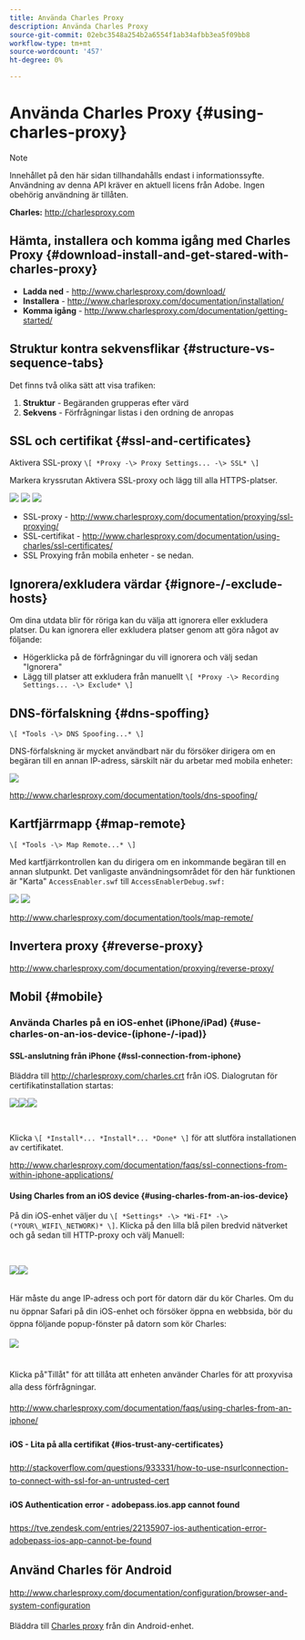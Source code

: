 ```yaml
---
title: Använda Charles Proxy
description: Använda Charles Proxy
source-git-commit: 02ebc3548a254b2a6554f1ab34afbb3ea5f09bb8
workflow-type: tm+mt
source-wordcount: '457'
ht-degree: 0%

---
```


# Använda Charles Proxy {#using-charles-proxy}

>[!NOTE]
>
>Innehållet på den här sidan tillhandahålls endast i informationssyfte. Användning av denna API kräver en aktuell licens från Adobe. Ingen obehörig användning är tillåten.


**Charles:** <http://charlesproxy.com>


## Hämta, installera och komma igång med Charles Proxy {#download-install-and-get-stared-with-charles-proxy}

- **Ladda ned** - <http://www.charlesproxy.com/download/>
- **Installera** - <http://www.charlesproxy.com/documentation/installation/>
- **Komma igång** - <http://www.charlesproxy.com/documentation/getting-started/>


## Struktur kontra sekvensflikar {#structure-vs-sequence-tabs}

Det finns två olika sätt att visa trafiken:

1. **Struktur** - Begäranden grupperas efter värd
1. **Sekvens** - Förfrågningar listas i den ordning de anropas


## SSL och certifikat {#ssl-and-certificates}

Aktivera SSL-proxy `\[ *Proxy -\> Proxy Settings... -\> SSL* \]`

Markera kryssrutan Aktivera SSL-proxy och lägg till alla HTTPS-platser.


![](https://dzf8vqv24eqhg.cloudfront.net/userfiles/258/326/ckfinder/images/ProxySettings.PNG) ![](https://dzf8vqv24eqhg.cloudfront.net/userfiles/258/326/ckfinder/images/SSLSettings.PNG) ![](https://dzf8vqv24eqhg.cloudfront.net/userfiles/258/326/ckfinder/images/AddHttpsLocations.PNG)



- SSL-proxy - <http://www.charlesproxy.com/documentation/proxying/ssl-proxying/>
- SSL-certifikat - <http://www.charlesproxy.com/documentation/using-charles/ssl-certificates/>
- SSL Proxying från mobila enheter - se nedan.


## Ignorera/exkludera värdar {#ignore-/-exclude-hosts}

Om dina utdata blir för röriga kan du välja att ignorera eller exkludera platser. Du kan ignorera eller exkludera platser genom att göra något av följande:

- Högerklicka på de förfrågningar du vill ignorera och välj sedan &quot;Ignorera&quot;
- Lägg till platser att exkludera från manuellt `\[ *Proxy -\> Recording Settings... -\> Exclude* \]`


## DNS-förfalskning {#dns-spoffing}

`\[ *Tools -\> DNS Spoofing...* \]`



DNS-förfalskning är mycket användbart när du försöker dirigera om en begäran till en annan IP-adress, särskilt när du arbetar med mobila enheter:

![](https://dzf8vqv24eqhg.cloudfront.net/userfiles/258/326/ckfinder/images/DNSSpoofing.PNG)

<http://www.charlesproxy.com/documentation/tools/dns-spoofing/>


## Kartfjärrmapp {#map-remote}

`\[ *Tools -\> Map Remote...* \]`



Med kartfjärrkontrollen kan du dirigera om en inkommande begäran till en annan slutpunkt. Det vanligaste användningsområdet för den här funktionen är &quot;Karta&quot; `AccessEnabler.swf` till `AccessEnablerDebug.swf:`

![](https://dzf8vqv24eqhg.cloudfront.net/userfiles/258/326/ckfinder/images/MapRemote.PNG) ![](https://dzf8vqv24eqhg.cloudfront.net/userfiles/258/326/ckfinder/images/MapRemoteAdd.PNG)

<http://www.charlesproxy.com/documentation/tools/map-remote/>



## Invertera proxy {#reverse-proxy}

<http://www.charlesproxy.com/documentation/proxying/reverse-proxy/>

## Mobil {#mobile}

### Använda Charles på en iOS-enhet (iPhone/iPad) {#use-charles-on-an-ios-device-(iphone-/-ipad)}

#### SSL-anslutning från iPhone {#ssl-connection-from-iphone}

Bläddra till <http://charlesproxy.com/charles.crt> från iOS.  Dialogrutan för certifikatinstallation startas:

![](https://dzf8vqv24eqhg.cloudfront.net/userfiles/258/326/ckfinder/images/iOSDeviceSSLCertificate1\(1\).PNG)![](https://dzf8vqv24eqhg.cloudfront.net/userfiles/258/326/ckfinder/images/iOSDeviceSSLCertificate2\(1\).PNG)![](https://dzf8vqv24eqhg.cloudfront.net/userfiles/258/326/ckfinder/images/iOSDeviceSSLCertificate3.PNG)

</br>

Klicka `\[ *Install*... *Install*... *Done* \]` för att slutföra installationen av certifikatet.

<http://www.charlesproxy.com/documentation/faqs/ssl-connections-from-within-iphone-applications/>



#### Using Charles from an iOS device {#using-charles-from-an-ios-device}

På din iOS-enhet väljer du `\[ *Settings* -\> *Wi-FI* -\> (*YOUR\_WIFI\_NETWORK)* \]`. Klicka på den lilla blå pilen bredvid nätverket och gå sedan till HTTP-proxy och välj Manuell:


</br>

![](https://dzf8vqv24eqhg.cloudfront.net/userfiles/258/326/ckfinder/images/iOSDeviceManualProxy1.png)![](https://dzf8vqv24eqhg.cloudfront.net/userfiles/258/326/ckfinder/images/iOSDeviceManualProxy2.PNG)


</br>
Här måste du ange IP-adress och port för datorn där du kör Charles. <span style="line-height: 1.6em;">Om du nu öppnar Safari på din iOS-enhet och försöker öppna en webbsida, bör du öppna följande popup-fönster på datorn som kör Charles:

</br>

![](https://dzf8vqv24eqhg.cloudfront.net/userfiles/258/326/ckfinder/images/iOSDeviceManualProxy3.PNG)

</br>
Klicka på"Tillåt" för att tillåta att enheten använder Charles för att proxyvisa alla dess förfrågningar.

<http://www.charlesproxy.com/documentation/faqs/using-charles-from-an-iphone/>


#### iOS - Lita på alla certifikat {#ios-trust-any-certificates}

<http://stackoverflow.com/questions/933331/how-to-use-nsurlconnection-to-connect-with-ssl-for-an-untrusted-cert>

#### iOS Authentication error - adobepass.ios.app cannot found

<https://tve.zendesk.com/entries/22135907-ios-authentication-error-adobepass-ios-app-cannot-be-found>


## Använd Charles för Android

<http://www.charlesproxy.com/documentation/configuration/browser-and-system-configuration>


Bläddra till [Charles proxy](http://charlesproxy.com/charles.crt) från din Android-enhet.
